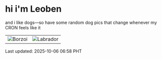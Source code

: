 # hi i'm Leoben

and i like dogs—so have some random dog pics that change whenever my CRON feels like it

|  |  |
|--------|----------|
| ![Borzoi](https://random-dog-vercel.vercel.app/api/random-borzoi?v=1759705123) | ![Labrador](https://random-dog-vercel.vercel.app/api/random-labrador?v=1759705123) |

Last updated: 2025-10-06 06:58 PHT

